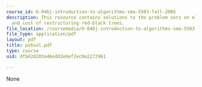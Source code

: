 ```yaml
---
course_id: 6-046j-introduction-to-algorithms-sma-5503-fall-2005
description: This resource contains solutions to the problem sets on electronic billboard
  and cost of restructuring red-black trees.
file_location: /coursemedia/6-046j-introduction-to-algorithms-sma-5503-fall-2005/dfb42d203a46edd2e6ef2ec8e2272961_ps6sol.pdf
file_type: application/pdf
layout: pdf
title: ps6sol.pdf
type: course
uid: dfb42d203a46edd2e6ef2ec8e2272961

---
```

None